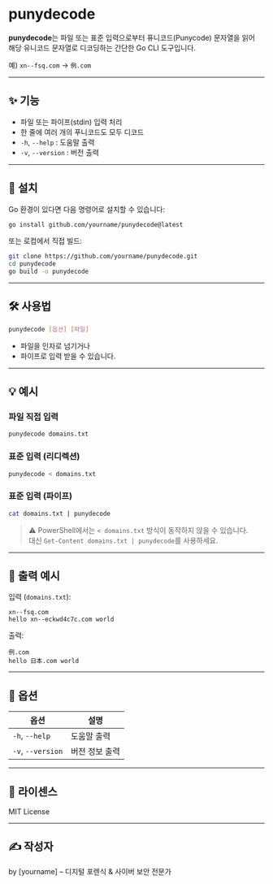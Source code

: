 # punydecode

**punydecode**는 파일 또는 표준 입력으로부터 퓨니코드(Punycode) 문자열을 읽어  
해당 유니코드 문자열로 디코딩하는 간단한 Go CLI 도구입니다.

예) `xn--fsq.com` → `例.com`

---

## ✨ 기능

- 파일 또는 파이프(stdin) 입력 처리
- 한 줄에 여러 개의 푸니코드도 모두 디코드
- `-h`, `--help` : 도움말 출력
- `-v`, `--version` : 버전 출력

---

## 🔧 설치

Go 환경이 있다면 다음 명령어로 설치할 수 있습니다:

```bash
go install github.com/yourname/punydecode@latest
```

또는 로컴에서 직접 빌드:

```bash
git clone https://github.com/yourname/punydecode.git
cd punydecode
go build -o punydecode
```

---

## 🛠️ 사용법

```bash
punydecode [옵션] [파일]
```

- 파일을 인자로 넘기거나
- 파이프로 입력 받을 수 있습니다.

---

## 💡 예시

### 파일 직접 입력

```bash
punydecode domains.txt
```

### 표준 입력 (리디렉션)

```bash
punydecode < domains.txt
```

### 표준 입력 (파이프)

```bash
cat domains.txt | punydecode
```

> ⚠️ PowerShell에서는 `< domains.txt` 방식이 동작하지 않을 수 있습니다.  
> 대신 `Get-Content domains.txt | punydecode`를 사용하세요.

---

## 🔪 출력 예시

입력 (`domains.txt`):

```
xn--fsq.com
hello xn--eckwd4c7c.com world
```

출력:

```
例.com
hello 日本.com world
```

---

## 📄 옵션

| 옵션              | 설명           |
| ----------------- | -------------- |
| `-h`, `--help`    | 도움말 출력    |
| `-v`, `--version` | 버전 정보 출력 |

---

## 📜 라이센스

MIT License

---

## ✍️ 작성자

by [yourname] – 디지털 포렌식 & 사이버 보안 전문가
